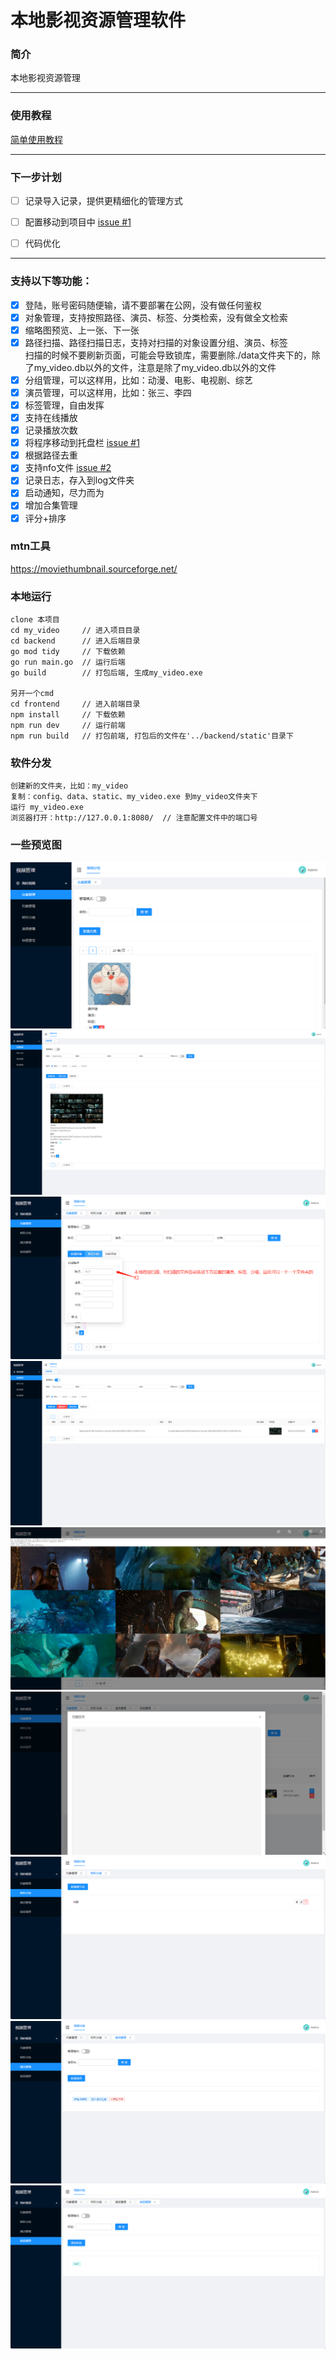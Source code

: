 # 本地影视资源管理软件
### 简介
本地影视资源管理

---  
### 使用教程
[简单使用教程](./usage.md)


---
### 下一步计划
- [ ] 记录导入记录，提供更精细化的管理方式
- [ ] 配置移动到项目中 [issue #1](https://github.com/xi-mad/my_video/issues/1)
- [ ] 代码优化 



--- 
### 支持以下等功能：
- [x] 登陆，账号密码随便输，请不要部署在公网，没有做任何鉴权  
- [x] 对象管理，支持按照路径、演员、标签、分类检索，没有做全文检索
- [x] 缩略图预览、上一张、下一张
- [x] 路径扫描、路径扫描日志，支持对扫描的对象设置分组、演员、标签  
  扫描的时候不要刷新页面，可能会导致锁库，需要删除./data文件夹下的，除了my_video.db以外的文件，注意是除了my_video.db以外的文件  
- [x] 分组管理，可以这样用，比如：动漫、电影、电视剧、综艺  
- [x] 演员管理，可以这样用，比如：张三、李四  
- [x] 标签管理，自由发挥
- [x] 支持在线播放
- [x] 记录播放次数
- [x] 将程序移动到托盘栏 [issue #1](https://github.com/xi-mad/my_video/issues/1)
- [x] 根据路径去重
- [x] 支持nfo文件 [issue #2](https://github.com/xi-mad/my_video/issues/2)
- [x] 记录日志，存入到log文件夹
- [x] 启动通知，尽力而为
- [x] 增加合集管理
- [x] 评分+排序

### mtn工具
https://moviethumbnail.sourceforge.net/

### 本地运行
```
clone 本项目
cd my_video     // 进入项目目录
cd backend      // 进入后端目录
go mod tidy     // 下载依赖
go run main.go  // 运行后端
go build        // 打包后端, 生成my_video.exe

另开一个cmd
cd frontend     // 进入前端目录
npm install     // 下载依赖
npm run dev     // 运行前端
npm run build   // 打包前端, 打包后的文件在'../backend/static'目录下
```

### 软件分发
```
创建新的文件夹，比如：my_video
复制：config、data、static、my_video.exe 到my_video文件夹下
运行 my_video.exe
浏览器打开：http://127.0.0.1:8080/  // 注意配置文件中的端口号
```


### 一些预览图
![运行截图](/img/0.png)
![运行截图](/img/1.png)
![运行截图](/img/2.png)
![运行截图](/img/3.png)
![运行截图](/img/4.png)
![运行截图](/img/5.png)
![运行截图](/img/6.png)
![运行截图](/img/7.png)
![运行截图](/img/8.png)
